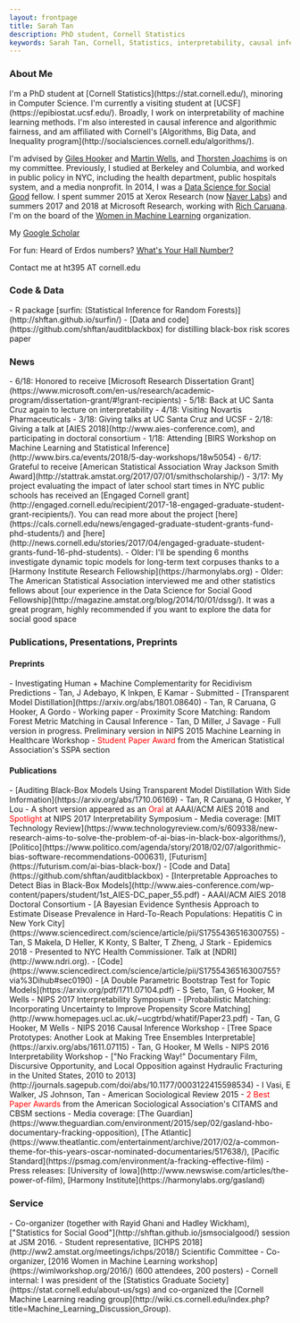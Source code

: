 ```yaml
---
layout: frontpage
title: Sarah Tan
description: PhD student, Cornell Statistics
keywords: Sarah Tan, Cornell, Statistics, interpretability, causal inference
---
```


<div class="row-fluid" id="about"><h3>About Me</h3>
</div>
I'm a PhD student at [Cornell Statistics](https://stat.cornell.edu/), minoring in Computer Science. I'm currently a visiting student at [UCSF](https://epibiostat.ucsf.edu/). Broadly, I work on interpretability of machine learning methods. I'm also interested in causal inference and algorithmic fairness, and am affiliated with Cornell's [Algorithms, Big Data, and Inequality program](http://socialsciences.cornell.edu/algorithms/).

I'm advised by [Giles Hooker](http://faculty.bscb.cornell.edu/~hooker/) and [Martin Wells](https://courses.cit.cornell.edu/mtw1/), and [Thorsten Joachims](https://www.cs.cornell.edu/people/tj/) is on my committee. Previously, I studied at Berkeley and Columbia, and worked in public policy in NYC, including the health department, public hospitals system, and a media nonprofit. In 2014, I was a [Data Science for Social Good](https://dssg.uchicago.edu) fellow. I spent summer 2015 at Xerox Research (now [Naver Labs](http://www.europe.naverlabs.com)) and summers 2017 and 2018 at Microsoft Research, working with [Rich Caruana](https://www.microsoft.com/en-us/research/people/rcaruana/). I'm on the board of the [Women in Machine Learning](https://wimlworkshop.org) organization.

My <a href="https://scholar.google.com/citations?user=_tSKmPYAAAAJ&hl=en">Google Scholar</a>

For fun: Heard of Erdos numbers? [What's Your Hall Number?](http://hallnumber.pythonanywhere.com)

Contact me at ht395 AT cornell.edu 

<div class="row-fluid" id="code"><h3>Code & Data</h3>
</div>
- R package [surfin: (Statistical Inference for Random Forests)](http://shftan.github.io/surfin/)
- [Data and code](https://github.com/shftan/auditblackbox) for distilling black-box risk scores paper

<div class="row-fluid" id="news"><h3>News</h3>
</div>
- 6/18: Honored to receive [Microsoft Research Dissertation Grant](https://www.microsoft.com/en-us/research/academic-program/dissertation-grant/#!grant-recipients)
- 5/18: Back at UC Santa Cruz again to lecture on interpretability
- 4/18: Visiting Novartis Pharmaceuticals
- 3/18: Giving talks at UC Santa Cruz and UCSF
- 2/18: Giving a talk at [AIES 2018](http://www.aies-conference.com), and participating in doctoral consortium
- 1/18: Attending [BIRS Workshop on Machine Learning and Statistical Inference](http://www.birs.ca/events/2018/5-day-workshops/18w5054)
- 6/17: Grateful to receive [American Statistical Association Wray Jackson Smith Award](http://stattrak.amstat.org/2017/07/01/smithscholarship/)
- 3/17: My project evaluating the impact of later school start times in NYC public schools has received an [Engaged Cornell grant](http://engaged.cornell.edu/recipient/2017-18-engaged-graduate-student-grant-recipients/). You can read more about the project [here](https://cals.cornell.edu/news/engaged-graduate-student-grants-fund-phd-students/) and [here](http://news.cornell.edu/stories/2017/04/engaged-graduate-student-grants-fund-16-phd-students).
- Older: I'll be spending 6 months investigate dynamic topic models for long-term text corpuses thanks to a [Harmony Institute Research Fellowship](https://harmonylabs.org)
- Older: The American Statistical Association interviewed me and other statistics fellows about [our experience in the Data Science for Social Good Fellowship](http://magazine.amstat.org/blog/2014/10/01/dssg/). It was a great program, highly recommended if you want to explore the data for social good space

<div class="row-fluid" id="publications"><h3>Publications, Presentations, Preprints</h3>
<h4>Preprints</h4>
</div>
- Investigating Human + Machine Complementarity for Recidivism Predictions
   - Tan, J Adebayo, K Inkpen, E Kamar
   - Submitted
- [Transparent Model Distillation](https://arxiv.org/abs/1801.08640)
   - Tan, R Caruana, G Hooker, A Gordo
   - Working paper
- Proximity Score Matching: Random Forest Metric Matching in Causal Inference
   - Tan, D Miller, J Savage
   - Full version in progress. Preliminary version in NIPS 2015 Machine Learning in Healthcare Workshop
   - <span style="color:red">Student Paper Award</span> from the American Statistical Association's SSPA section
<h4>Publications</h4>
- [Auditing Black-Box Models Using Transparent Model Distillation With Side Information](https://arxiv.org/abs/1710.06169)
   - Tan, R Caruana, G Hooker, Y Lou
   - A short version appeared as an <span style="color:red">Oral</span> at AAAI/ACM AIES 2018 and <span style="color:red">Spotlight</span> at NIPS 2017 Interpretability Symposium
   - Media coverage: [MIT Technology Review](https://www.technologyreview.com/s/609338/new-research-aims-to-solve-the-problem-of-ai-bias-in-black-box-algorithms/), [Politico](https://www.politico.com/agenda/story/2018/02/07/algorithmic-bias-software-recommendations-000631), [Futurism](https://futurism.com/ai-bias-black-box/)
   - [Code and Data](https://github.com/shftan/auditblackbox)
- [Interpretable Approaches to Detect Bias in Black-Box Models](http://www.aies-conference.com/wp-content/papers/student/1st_AIES-DC_paper_55.pdf)
   - AAAI/ACM AIES 2018 Doctoral Consortium
- [A Bayesian Evidence Synthesis Approach to Estimate Disease Prevalence in Hard-To-Reach Populations: Hepatitis C in New York City](https://www.sciencedirect.com/science/article/pii/S1755436516300755)
   - Tan, S Makela, D Heller, K Konty, S Balter, T Zheng, J Stark
   - Epidemics 2018
   - Presented to NYC Health Commissioner. Talk at [NDRI](http://www.ndri.org). 
   - [Code](https://www.sciencedirect.com/science/article/pii/S1755436516300755?via%3Dihub#sec0190)
- [A Double Parametric Bootstrap Test for Topic Models](https://arxiv.org/pdf/1711.07104.pdf)
   - S Seto, Tan, G Hooker, M Wells 
   - NIPS 2017 Interpretability Symposium
- [Probabilistic Matching: Incorporating Uncertainty to Improve Propensity Score Matching](http://www.homepages.ucl.ac.uk/~ucgtrbd/whatif/Paper23.pdf)
   - Tan, G Hooker, M Wells 
   - NIPS 2016 Causal Inference Workshop
- [Tree Space Prototypes: Another Look at Making Tree Ensembles Interpretable](https://arxiv.org/abs/1611.07115)
   - Tan, G Hooker, M Wells
   - NIPS 2016 Interpretability Workshop
- ["No Fracking Way!" Documentary Film, Discursive Opportunity, and Local Opposition against Hydraulic Fracturing in the United States, 2010 to 2013](http://journals.sagepub.com/doi/abs/10.1177/0003122415598534)
   - I Vasi, E Walker, JS Johnson, Tan 
   - American Sociological Review 2015
   - <span style="color:red">2 Best Paper Awards</span> from the American Sociological Association's CITAMS and CBSM sections
   - Media coverage: [The Guardian](https://www.theguardian.com/environment/2015/sep/02/gasland-hbo-documentary-fracking-opposition), [The Atlantic](https://www.theatlantic.com/entertainment/archive/2017/02/a-common-theme-for-this-years-oscar-nominated-documentaries/517638/), [Pacific Standard](https://psmag.com/environment/a-fracking-effective-film)
   - Press releases: [University of Iowa](http://www.newswise.com/articles/the-power-of-film), [Harmony Institute](https://harmonylabs.org/gasland)

<div class="row-fluid" id="service"><h3>Service</h3>
</div>
- Co-organizer (together with Rayid Ghani and Hadley Wickham), ["Statistics for Social Good"](http://shftan.github.io/jsmsocialgood/) session at JSM 2016.
- Student representative, [ICHPS 2018](http://ww2.amstat.org/meetings/ichps/2018/) Scientific Committee
- Co-organizer, [2016 Women in Machine Learning workshop](https://wimlworkshop.org/2016/) (600 attendees, 200 posters)
- Cornell internal: I was president of the [Statistics Graduate Society](https://stat.cornell.edu/about-us/sgs) and co-organized the [Cornell Machine Learning reading group](http://wiki.cs.cornell.edu/index.php?title=Machine_Learning_Discussion_Group).
